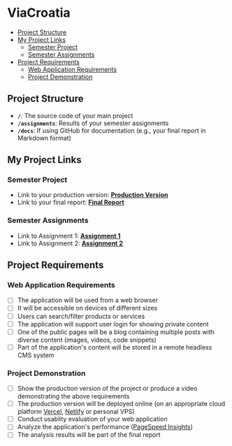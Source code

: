 # ViaCroatia

- [Project Structure](#project-structure)
- [My Project Links](#my-project-links)
  - [Semester Project](#semester-project)
  - [Semester Assignments](#semester-assignments)
- [Project Requirements](#project-requirements)
  - [Web Application Requirements](#web-application-requirements)
  - [Project Demonstration](#project-demonstration)

## Project Structure

- **`/`**: The source code of your main project
- **`/assignments`**: Results of your semester assignments
- **`/docs`**: If using GitHub for documentation (e.g., your final report in Markdown format)

## My Project Links

### Semester Project

- Link to your production version: [**Production Version**](URL_TO_PRODUCTION_VERSION)
- Link to your final report: [**Final Report**](URL_TO_FINAL_REPORT)

### Semester Assignments

- Link to Assignment 1: [**Assignment 1**](assignments/assigment1/)
- Link to Assignment 2: [**Assignment 2**](/assignments/assignment2/)

## Project Requirements

### Web Application Requirements

- [ ] The application will be used from a web browser
- [ ] It will be accessible on devices of different sizes
- [ ] Users can search/filter products or services
- [ ] The application will support user login for showing private content
- [ ] One of the public pages will be a blog containing multiple posts with diverse content (images, videos, code snippets)
- [ ] Part of the application's content will be stored in a remote headless CMS system

### Project Demonstration

- [ ] Show the production version of the project or produce a video demonstrating the above requirements
- [ ] The production version will be deployed online (on an appropriate cloud platform [Vercel](https://vercel.com), [Netlify](https://www.netlify.com/) or personal VPS)
- [ ] Conduct usablity evaluation of your web application
- [ ] Analyze the application's performance ([PageSpeed Insights](https://pagespeed.web.dev/))
- [ ] The analysis results will be part of the final report
